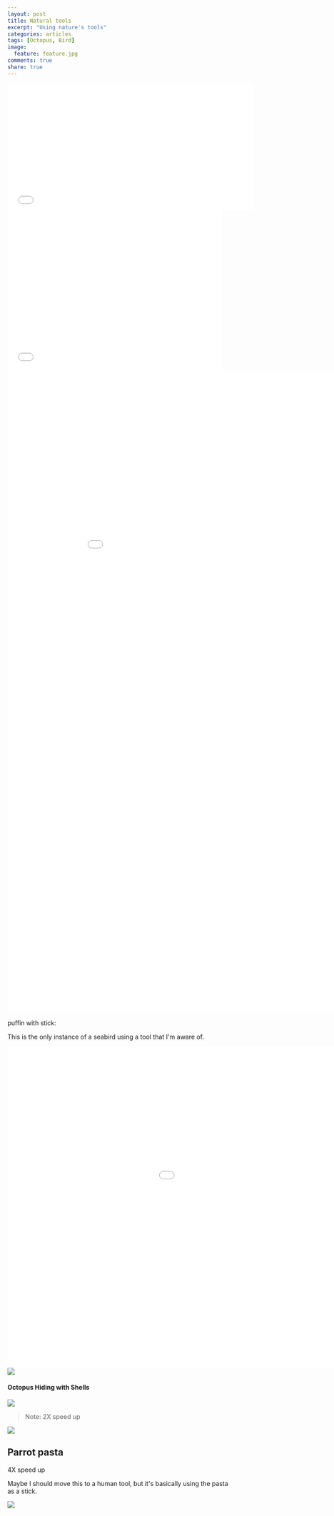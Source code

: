 ```yaml
---
layout: post
title: Natural tools
excerpt: "Using nature's tools"
categories: articles
tags: [Octopus, Bird]
image:
  feature: feature.jpg
comments: true
share: true
---
```



<iframe src='//gifs.com/embed/NLMxXv' frameborder='0' scrolling='no' width='552px' height='284px' style='-webkit-backface-visibility: hidden;-webkit-transform: scale(1);' ></iframe>

<iframe src='//gifs.com/embed/1WXjEm' frameborder='0' scrolling='no' width='480px' height='360px' style='-webkit-backface-visibility: hidden;-webkit-transform: scale(1);' ></iframe>

<iframe src='//gifs.com/embed/4Q18Gx' frameborder='0' scrolling='no' width='960px' height='1440px' style='-webkit-backface-visibility: hidden;-webkit-transform: scale(1);' ></iframe>

puffin with stick:

This is the only instance of a seabird using a tool that I'm aware of.

<iframe src='//gifs.com/embed/QnP1K0' frameborder='0' scrolling='no' width='1280px' height='720px' style='-webkit-backface-visibility: hidden;-webkit-transform: scale(1);' ></iframe>

<img src='https://github.com/jss367/antools/blob/gh-pages-2.3.4/assets/images/natural_tools/puffin_stick.gif?raw=true' />

#### Octopus Hiding with Shells

<img src='https://github.com/jss367/antools/blob/gh-pages-2.3.4/assets/images/natural_tools/octopus_hiding_with_shells.gif?raw=true' />

> Note: 2X speed up

<img src='https://github.com/jss367/antools/blob/gh-pages-2.3.4/assets/images/natural_tools/octopus_with_shells.gif?raw=true' />


## Parrot pasta

4X speed up

Maybe I should move this to a human tool, but it's basically using the pasta as a stick.

<img src='https://github.com/jss367/antools/blob/gh-pages-2.3.4/assets/images/natural_tools/parrot_pasta_scratch.gif?raw=true' />